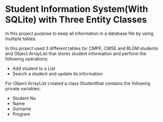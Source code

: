 # Student Information System(With SQLite) with Three Entity Classes

In this project purpose to keep all information in a database file by using multiple tables.

In this project used 3 different tables for CMPE, CMSE and BLGM students and Object ArrayList that stores student information and perform the following operations: 
- Add student to a List
- Search a student and update its information

For Object ArrayList created a class Studentthat contains the following private variables:
  - Student No
  - Name
  - Surname
  - Program
